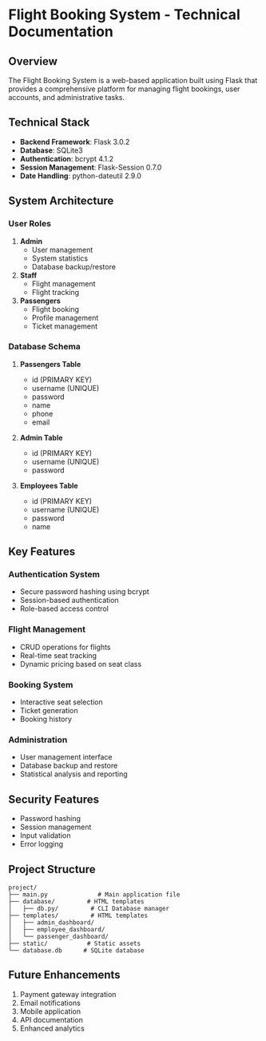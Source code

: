 # Flight Booking System - Technical Documentation

## Overview
The Flight Booking System is a web-based application built using Flask that provides a comprehensive platform for managing flight bookings, user accounts, and administrative tasks.

## Technical Stack
- **Backend Framework**: Flask 3.0.2
- **Database**: SQLite3
- **Authentication**: bcrypt 4.1.2
- **Session Management**: Flask-Session 0.7.0
- **Date Handling**: python-dateutil 2.9.0

## System Architecture

### User Roles
1. **Admin**
   - User management
   - System statistics
   - Database backup/restore
2. **Staff**
   - Flight management
   - Flight tracking
3. **Passengers**
   - Flight booking
   - Profile management
   - Ticket management

### Database Schema
1. **Passengers Table**
   - id (PRIMARY KEY)
   - username (UNIQUE)
   - password
   - name
   - phone
   - email

2. **Admin Table**
   - id (PRIMARY KEY)
   - username (UNIQUE)
   - password

3. **Employees Table**
   - id (PRIMARY KEY)
   - username (UNIQUE)
   - password
   - name

## Key Features

### Authentication System
- Secure password hashing using bcrypt
- Session-based authentication
- Role-based access control

### Flight Management
- CRUD operations for flights
- Real-time seat tracking
- Dynamic pricing based on seat class

### Booking System
- Interactive seat selection
- Ticket generation
- Booking history

### Administration
- User management interface
- Database backup and restore
- Statistical analysis and reporting

## Security Features
- Password hashing
- Session management
- Input validation
- Error logging

## Project Structure
```
project/
├── main.py              # Main application file         
├── database/         # HTML templates
│   ├── db.py/         # CLI Database manager
├── templates/         # HTML templates
│   ├── admin_dashboard/
│   ├── employee_dashboard/
│   └── passenger_dashboard/
├── static/           # Static assets
└── database.db      # SQLite database
```

## Future Enhancements
1. Payment gateway integration
2. Email notifications
3. Mobile application
4. API documentation
5. Enhanced analytics

